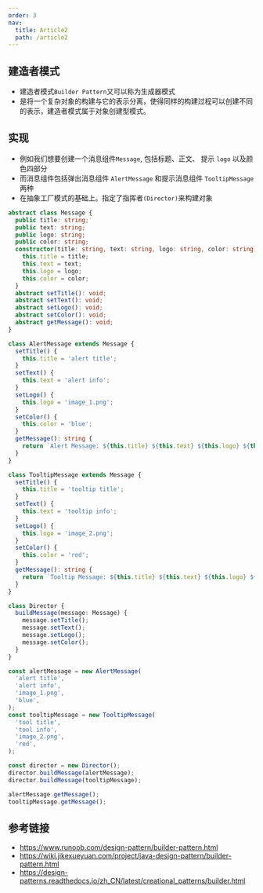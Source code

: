 ```yaml
---
order: 3
nav:
  title: Article2
  path: /article2
---
```


## 建造者模式

- 建造者模式`Builder Pattern`又可以称为生成器模式
- 是将一个复杂对象的构建与它的表示分离，使得同样的构建过程可以创建不同的表示，建造者模式属于对象创建型模式。

## 实现

- 例如我们想要创建一个消息组件`Message`, 包括标题、正文、 提示 `logo` 以及颜色四部分
- 而消息组件包括弹出消息组件 `AlertMessage` 和提示消息组件 `TooltipMessage` 两种
- 在抽象工厂模式的基础上。指定了指挥者`(Director)`来构建对象

```typescript
abstract class Message {
  public title: string;
  public text: string;
  public logo: string;
  public color: string;
  constructor(title: string, text: string, logo: string, color: string) {
    this.title = title;
    this.text = text;
    this.logo = logo;
    this.color = color;
  }
  abstract setTitle(): void;
  abstract setText(): void;
  abstract setLogo(): void;
  abstract setColor(): void;
  abstract getMessage(): void;
}

class AlertMessage extends Message {
  setTitle() {
    this.title = 'alert title';
  }
  setText() {
    this.text = 'alert info';
  }
  setLogo() {
    this.logo = 'image_1.png';
  }
  setColor() {
    this.color = 'blue';
  }
  getMessage(): string {
    return `Alert Message: ${this.title} ${this.text} ${this.logo} ${this.color}`;
  }
}

class TooltipMessage extends Message {
  setTitle() {
    this.title = 'tooltip title';
  }
  setText() {
    this.text = 'tooltip info';
  }
  setLogo() {
    this.logo = 'image_2.png';
  }
  setColor() {
    this.color = 'red';
  }
  getMessage(): string {
    return `Tooltip Message: ${this.title} ${this.text} ${this.logo} ${this.color}`;
  }
}

class Director {
  buildMessage(message: Message) {
    message.setTitle();
    message.setText();
    message.setLogo();
    message.setColor();
  }
}

const alertMessage = new AlertMessage(
  'alert title',
  'alert info',
  'image_1.png',
  'blue',
);
const tooltipMessage = new TooltipMessage(
  'tool title',
  'tool info',
  'image_2.png',
  'red',
);

const director = new Director();
director.buildMessage(alertMessage);
director.buildMessage(tooltipMessage);

alertMessage.getMessage();
tooltipMessage.getMessage();
```

## 参考链接

- https://www.runoob.com/design-pattern/builder-pattern.html
- https://wiki.jikexueyuan.com/project/java-design-pattern/builder-pattern.html
- https://design-patterns.readthedocs.io/zh_CN/latest/creational_patterns/builder.html
